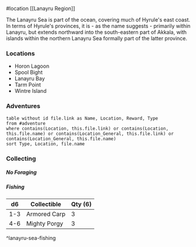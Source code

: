  #location [[Lanayru Region]]

The Lanayru Sea is part of the ocean, covering much of Hyrule's east coast. In terms of Hyrule's provinces, it is - as the name suggests - primarily within Lanayru, but extends northward into the south-eastern part of Akkala, with islands within the northern Lanayru Sea formally part of the latter province.

### Locations

* Horon Lagoon
* Spool Bight
* Lanayru Bay
* Tarm Point
* Wintre Island

### Adventures
```dataview
table without id file.link as Name, Location, Reward, Type
from #adventure
where contains(Location, this.file.link) or contains(Location, this.file.name) or contains(Location_General, this.file.link) or contains(Location_General, this.file.name)
sort Type, Location, file.name
```

### Collecting

##### No Foraging

##### Fishing

| d6  | Collectible  | Qty (6) |
| --- | ------------ | ------- |
| 1-3 | Armored Carp | 3       |
| 4-6 | Mighty Porgy | 3       |
^lanayru-sea-fishing
